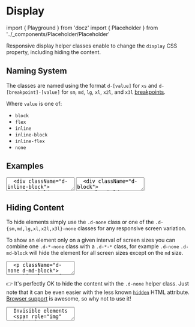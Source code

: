 # Display

import { Playground } from 'docz'
import { Placeholder } from '../_components/Placeholder/Placeholder'

Responsive display helper classes enable to change the `display` CSS property,
including hiding the content.

## Naming System

The classes are named using the format `d-[value]` for `xs` and
`d-[breakpoint]-[value]` for `sm`, `md`, `lg`, `xl`, `x2l`, and `x3l`
[breakpoints](/docs/foundation/breakpoints).

Where `value` is one of:

- `block`
- `flex`
- `inline`
- `inline-block`
- `inline-flex`
- `none`

## Examples

<textarea is="docoff-react-preview">
  <div className="d-inline-block">
    <Placeholder>
      <code>.d-inline-block</code>
    </Placeholder>
  </div>
  <div className="d-inline-block">
    <Placeholder>
      <code>.d-inline-block</code>
    </Placeholder>
  </div>
</textarea>

<textarea is="docoff-react-preview">
  <div className="d-block">
    <Placeholder>
      <code>.d-block</code>
    </Placeholder>
  </div>
  <div className="d-block">
    <Placeholder>
      <code>.d-block</code>
    </Placeholder>
  </div>
</textarea>

## Hiding Content

To hide elements simply use the `.d-none` class or one of the
`.d-{sm,md,lg,xl,x2l,x3l}-none` classes for any responsive screen variation.

To show an element only on a given interval of screen sizes you can combine one
`.d-*-none` class with a `.d-*-*` class, for example `.d-none` `.d-md-block`
will hide the element for all screen sizes except on the `md` size.

<textarea is="docoff-react-preview">
  <p className="d-none d-md-block">
    This element is hidden on small screens and it becomes visible on screens
    starting from the <code>md</code> breakpoint.
  </p>
</textarea>

👉 It's perfectly OK to hide the content with the `.d-none` helper class. Just
note that it can be even easier with the less known
[`hidden`](https://developer.mozilla.org/en-US/docs/Web/HTML/Global_attributes/hidden)
HTML attribute. [Browser support](https://caniuse.com/hidden) is awesome, so why
not to use it!

<textarea is="docoff-react-preview">
  Invisible elements
  <span role="img" aria-label="Cannot see monkey">🙈</span>.
  Nothing here!
  <div className="d-none">You cannot see me!</div>
  <div hidden>I am invisible, too</div>
</textarea>
